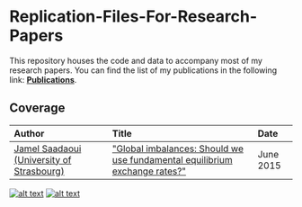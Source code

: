 # Replication-Files-For-Research-Papers
 This repository houses the code and data to accompany most of my research papers. You can find the list of my publications in the following link: [**Publications**](https://www.jamelsaadaoui.com/publications/complete-list/).
 
 ## Coverage
|Author|Title|Date|
|:----|:----|:----|
|[Jamel Saadaoui (University of Strasbourg)](https://github.com/JamelSaadaoui/ResearchPapers/tree/main/Saadaoui%202015)|["Global imbalances: Should we use fundamental equilibrium exchange rates?"](https://www.sciencedirect.com/science/article/abs/pii/S0264999315000243)|June 2015|

<!-- Please don't remove this: Grab your social icons from https://github.com/carlsednaoui/gitsocial -->

<!-- display the social media buttons in your README -->

[![alt text][1.1]][1]
[![alt text][2.1]][2]


<!-- links to social media icons -->
<!-- no need to change these -->

<!-- icons with padding -->

[1.1]: https://cdn.aptech.com/www/uploads/2019/02/gh.png
[2.1]: https://cdn.aptech.com/www/uploads/2019/02/li.png


<!-- links to your social media accounts -->
<!-- update these accordingly -->

[1]: https://www.linkedin.com/in/jamel-saadaoui-7979461a5/
[2]: https://github.com/JamelSaadaoui

<!-- Please don't remove this: Grab your social icons from https://github.com/carlsednaoui/gitsocial -->
